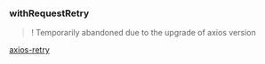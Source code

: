 ### withRequestRetry

> ! Temporarily abandoned due to the upgrade of axios version

[axios-retry](https://github.com/softonic/axios-retry)